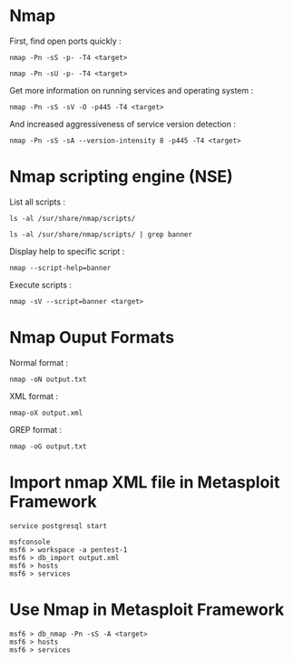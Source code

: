 # Nmap

First, find open ports quickly :

```
nmap -Pn -sS -p- -T4 <target>
```

```
nmap -Pn -sU -p- -T4 <target>
```

Get more information on running services and operating system :

```
nmap -Pn -sS -sV -O -p445 -T4 <target>
```

And increased aggressiveness of service version detection :

```
nmap -Pn -sS -sA --version-intensity 8 -p445 -T4 <target>
```

# Nmap scripting engine (NSE)

List all scripts :

```
ls -al /sur/share/nmap/scripts/
```

```
ls -al /sur/share/nmap/scripts/ | grep banner
```

Display help to specific script :

```
nmap --script-help=banner
```

Execute scripts :

```
nmap -sV --script=banner <target>
```

# Nmap Ouput Formats

Normal format :

```
nmap -oN output.txt
```

XML format :

```
nmap-oX output.xml
```

GREP format :

```
nmap -oG output.txt
```

# Import nmap XML file in Metasploit Framework

```
service postgresql start
```

```
msfconsole
msf6 > workspace -a pentest-1
msf6 > db_import output.xml
msf6 > hosts
msf6 > services
```

# Use Nmap in Metasploit Framework

```
msf6 > db_nmap -Pn -sS -A <target>
msf6 > hosts
msf6 > services
```